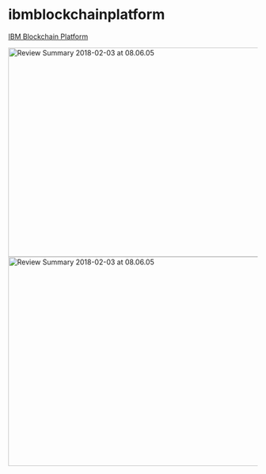# ibmblockchainplatform

<a href="https://www.ibm.com/cloud/blockchain-platform">IBM Blockchain Platform</a>


<img src="https://farm5.staticflickr.com/4698/40065268431_7e875d542a_z.jpg" width="640" height="423" alt="Review Summary 2018-02-03 at 08.06.05">

<img src="https://farm5.staticflickr.com/4698/40065268431_7e875d542a_z.jpg" width="640" height="423" alt="Review Summary 2018-02-03 at 08.06.05">
